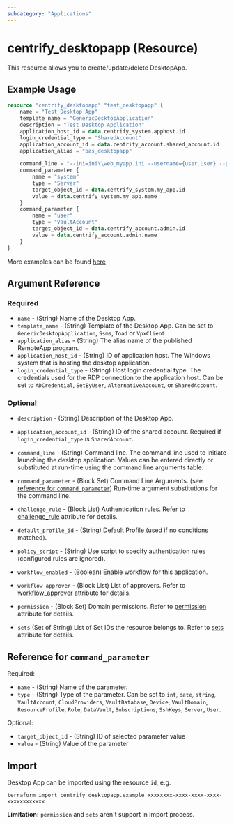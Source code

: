 ```yaml
---
subcategory: "Applications"
---
```


# centrify_desktopapp (Resource)

This resource allows you to create/update/delete DesktopApp.

## Example Usage

```terraform
resource "centrify_desktopapp" "test_desktopapp" {
    name = "Test Desktop App"
    template_name = "GenericDesktopApplication"
    description = "Test Desktop Application"
    application_host_id = data.centrify_system.apphost.id
    login_credential_type = "SharedAccount"
    application_account_id = data.centrify_account.shared_account.id
    application_alias = "pas_desktopapp"
    
    command_line = "--ini=ini\\web_myapp.ini --username={user.User} --password={user.Password}"
    command_parameter {
        name = "system"
        type = "Server"
        target_object_id = data.centrify_system.my_app.id
        value = data.centrify_system.my_app.name
    }
    command_parameter {
        name = "user"
        type = "VaultAccount"
        target_object_id = data.centrify_account.admin.id
        value = data.centrify_account.admin.name
    }
}
```

More examples can be found [here](https://github.com/marcozj/terraform-provider-centrify/tree/main/examples/centrify_desktopapp)

## Argument Reference

### Required

- `name` - (String) Name of the Desktop App.
- `template_name` - (String) Template of the Desktop App. Can be set to `GenericDesktopApplication`, `Ssms`, `Toad` or `VpxClient`.
- `application_alias` - (String) The alias name of the published RemoteApp program.
- `application_host_id` - (String) ID of application host. The Windows system that is hosting the desktop application.
- `login_credential_type` - (String) Host login credential type. The credentials used for the RDP connection to the application host. Can be set to `ADCredential`, `SetByUser`, `AlternativeAccount`, or `SharedAccount`.

### Optional

- `description` - (String) Description of the Desktop App.
- `application_account_id` - (String) ID of the shared account. Required if `login_credential_type` is `SharedAccount`.
- `command_line` - (String) Command line. The command line used to initiate launching the desktop application. Values can be entered directly or substituted at run-time using the command line arguments table.
- `command_parameter` - (Block Set) Command Line Arguments. (see [reference for `command_parameter`](#reference-for-command_parameter)) Run-time argument substitutions for the command line.

- `challenge_rule` - (Block List) Authentication rules. Refer to [challenge_rule](./attribute_challengerule.md) attribute for details.
- `default_profile_id` - (String) Default Profile (used if no conditions matched).
- `policy_script` - (String) Use script to specify authentication rules (configured rules are ignored).
- `workflow_enabled` - (Boolean) Enable workflow for this application.
- `workflow_approver` - (Block List) List of approvers. Refer to [workflow_approver](./attribute_workflow_approver.md) attribute for details.
- `permission` - (Block Set) Domain permissions. Refer to [permission](./attribute_permission.md) attribute for details.
- `sets` (Set of String) List of Set IDs the resource belongs to. Refer to [sets](./attribute_sets.md) attribute for details.

## Reference for `command_parameter`

Required:

- `name` - (String) Name of the parameter.
- `type` - (String) Type of the parameter. Can be set to `int`, `date`, `string`, `VaultAccount`, `CloudProviders`, `VaultDatabase`, `Device`, `VaultDomain`, `ResourceProfile`, `Role`, `DataVault`, `Subscriptions`, `SshKeys`, `Server`, `User`.

Optional:

- `target_object_id` - (String) ID of selected parameter value
- `value` - (String) Value of the parameter

## Import

Desktop App can be imported using the resource `id`, e.g.

```shell
terraform import centrify_desktopapp.example xxxxxxxx-xxxx-xxxx-xxxx-xxxxxxxxxxxx
```

**Limitation:** `permission` and `sets` aren't support in import process.
